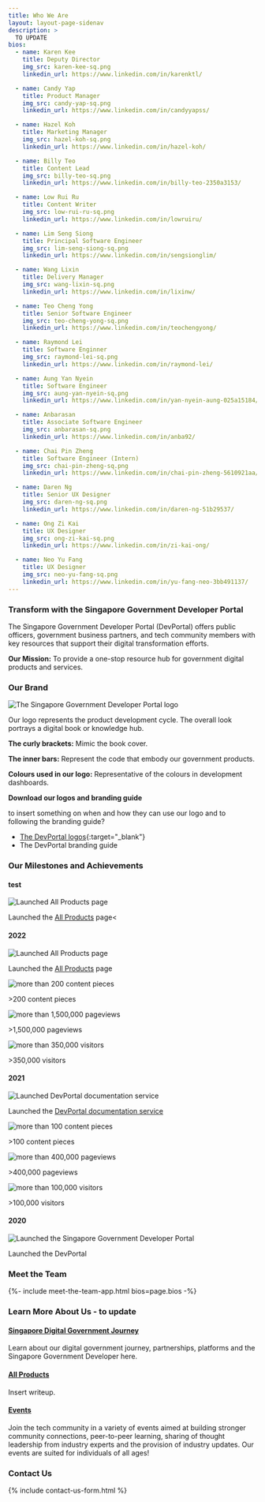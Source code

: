 ```yaml
---
title: Who We Are
layout: layout-page-sidenav
description: >
  TO UPDATE
bios:
  - name: Karen Kee
    title: Deputy Director
    img_src: karen-kee-sq.png
    linkedin_url: https://www.linkedin.com/in/karenktl/

  - name: Candy Yap
    title: Product Manager
    img_src: candy-yap-sq.png
    linkedin_url: https://www.linkedin.com/in/candyyapss/

  - name: Hazel Koh
    title: Marketing Manager
    img_src: hazel-koh-sq.png
    linkedin_url: https://www.linkedin.com/in/hazel-koh/

  - name: Billy Teo
    title: Content Lead
    img_src: billy-teo-sq.png
    linkedin_url: https://www.linkedin.com/in/billy-teo-2350a3153/

  - name: Low Rui Ru
    title: Content Writer
    img_src: low-rui-ru-sq.png
    linkedin_url: https://www.linkedin.com/in/lowruiru/

  - name: Lim Seng Siong
    title: Principal Software Engineer
    img_src: lim-seng-siong-sq.png
    linkedin_url: https://www.linkedin.com/in/sengsionglim/

  - name: Wang Lixin
    title: Delivery Manager
    img_src: wang-lixin-sq.png
    linkedin_url: https://www.linkedin.com/in/lixinw/

  - name: Teo Cheng Yong
    title: Senior Software Engineer
    img_src: teo-cheng-yong-sq.png
    linkedin_url: https://www.linkedin.com/in/teochengyong/

  - name: Raymond Lei
    title: Software Enginner
    img_src: raymond-lei-sq.png
    linkedin_url: https://www.linkedin.com/in/raymond-lei/

  - name: Aung Yan Nyein
    title: Software Engineer
    img_src: aung-yan-nyein-sq.png
    linkedin_url: https://www.linkedin.com/in/yan-nyein-aung-025a15184/

  - name: Anbarasan
    title: Associate Software Engineer
    img_src: anbarasan-sq.png
    linkedin_url: https://www.linkedin.com/in/anba92/

  - name: Chai Pin Zheng
    title: Software Engineer (Intern)
    img_src: chai-pin-zheng-sq.png
    linkedin_url: https://www.linkedin.com/in/chai-pin-zheng-5610921aa/

  - name: Daren Ng
    title: Senior UX Designer
    img_src: daren-ng-sq.png
    linkedin_url: https://www.linkedin.com/in/daren-ng-51b29537/

  - name: Ong Zi Kai
    title: UX Designer
    img_src: ong-zi-kai-sq.png
    linkedin_url: https://www.linkedin.com/in/zi-kai-ong/

  - name: Neo Yu Fang
    title: UX Designer
    img_src: neo-yu-fang-sq.png
    linkedin_url: https://www.linkedin.com/in/yu-fang-neo-3bb491137/
---
```


### Transform with the Singapore Government Developer Portal

The Singapore Government Developer Portal (DevPortal) offers public officers, government business partners, and tech community members with key resources that support their digital transformation efforts.

**Our Mission:** To provide a one-stop resource hub for government digital products and services.

### Our Brand

<p></p>
<div class="sgds-container">
	<div class="row is-multiline">
		<div class="col is-3-desktop is-12-tablet is-flex">
			<div class="sgds-card-no-border">
				<div class="sgds-card-image">
					<img src="/assets/img/digital-transformation/logo_icon_color.png" alt="The Singapore Government Developer Portal logo" />
				</div>
			</div>
		</div>
		<div class="col is-9-desktop is-12-tablet is-flex">
			<div class="sgds-card-no-border">
				<div class="sgds-card-image">
					<p>Our logo represents the product development cycle. The overall look portrays a digital book or knowledge hub.</p>
					<p><b>The curly brackets:</b> Mimic the book cover.</p>
					<p><b>The inner bars:</b> Represent the code that embody our government products.</p>
					<p><b>Colours used in our logo:</b> Representative of the colours in development dashboards.</p>
				</div>
			</div>
		</div>
	</div>
</div>
<p></p>

**Download our logos and branding guide**

to insert something on when and how they can use our logo and to following the branding guide?

- [The DevPortal logos](/assets/files/singapore-government-developer-portal-logos.zip){:target="_blank"}
- The DevPortal branding guide

### Our Milestones and Achievements

#### test

<div class="sgds-container">
	<div class="row is-multiline">
		<div class="col is-4-desktop is-12-tablet is-flex">
			<div class="sgds-card">
				<img alt="Launched All Products page" src="/assets/img/digital-transformation/milestone.svg" /><p>Launched the <a href="/products/all-products/" target="_blank">All Products</a> page<</p>
			</div>
		</div>
	</div>
</div>                

#### 2022

<div class="sgds-container">
	<div class="row is-multiline">
		<div class="col is-nested is-4-desktop is-12-tablet is-flex">
			<div class="sgds-card">
				<div class="sgds-card-content">
					<div class="row">
						<div class="col is-3-desktop is-12-tablet is-flex">
							<div class="sgds-card-no-border">
								<img src="/assets/img/digital-transformation/milestone.svg" alt="Launched All Products page" />
							</div>
						</div>
						<div class="col is-9-desktop is-12-tablet is-flex">
							<div class="sgds-card-no-border">	
								<p>Launched the <a href="/products/all-products/" target="_blank">All Products</a> page</p>
							</div>
						</div>
					</div>
				</div>
			</div>
		</div>
		<div class="col is-nested is-4-desktop is-12-tablet is-flex">
			<div class="sgds-card">
				<div class="sgds-card-content">
					<div class="row">
						<div class="col is-3-desktop is-12-tablet is-flex">
							<div class="sgds-card-no-border">
								<img src="/assets/img/digital-transformation/achievement.svg" alt="more than 200 content pieces" />
							</div>
						</div>
						<div class="col is-9-desktop is-12-tablet is-flex">
							<div class="sgds-card-no-border">	
								<p>&gt;200 content pieces</p>
							</div>
						</div>
					</div>
				</div>
			</div>
		</div>
		<div class="col is-nested is-4-desktop is-12-tablet is-flex">
			<div class="sgds-card">
				<div class="sgds-card-content">
					<div class="row">
						<div class="col is-3-desktop is-12-tablet is-flex">
							<div class="sgds-card-no-border">
								<img src="/assets/img/digital-transformation/achievement.svg" alt="more than 1,500,000 pageviews" />
							</div>
						</div>
						<div class="col is-9-desktop is-12-tablet is-flex">
							<div class="sgds-card-no-border">	
								<p>&gt;1,500,000 pageviews</p>
							</div>
						</div>
					</div>
				</div>
			</div>
		</div>
		<div class="col is-nested is-4-desktop is-12-tablet is-flex">
			<div class="sgds-card">
				<div class="sgds-card-content">
					<div class="row">
						<div class="col is-3-desktop is-12-tablet is-flex">
							<div class="sgds-card-no-border">
								<img src="/assets/img/digital-transformation/achievement.svg" alt="more than 350,000 visitors" />
							</div>
						</div>
						<div class="col is-9-desktop is-12-tablet is-flex">
							<div class="sgds-card-no-border">	
								<p>&gt;350,000 visitors</p>
							</div>
						</div>
					</div>
				</div>
			</div>
		</div>
	</div>
</div>
<p></p>

#### 2021

<div class="sgds-container">
	<div class="row is-multiline">
		<div class="col is-nested is-4-desktop is-12-tablet is-flex">
			<div class="sgds-card">
				<div class="sgds-card-content">
					<div class="row">
						<div class="col is-3-desktop is-12-tablet is-flex">
							<div class="sgds-card-no-border">
								<img src="/assets/img/digital-transformation/milestone.svg" alt="Launched DevPortal documentation service" />
							</div>
						</div>
						<div class="col is-9-desktop is-12-tablet is-flex">
							<div class="sgds-card-no-border">	
								<p>Launched the <a href="https://docs.developer.tech.gov.sg" target="_blank">DevPortal documentation service</a></p>
							</div>
						</div>
					</div>
				</div>
			</div>
		</div>
		<div class="col is-nested is-4-desktop is-12-tablet is-flex">
			<div class="sgds-card">
				<div class="sgds-card-content">
					<div class="row">
						<div class="col is-3-desktop is-12-tablet is-flex">
							<div class="sgds-card-no-border">
								<img src="/assets/img/digital-transformation/achievement.svg" alt="more than 100 content pieces" />
							</div>
						</div>
						<div class="col is-9-desktop is-12-tablet is-flex">
							<div class="sgds-card-no-border">	
								<p>&gt;100 content pieces</p>
							</div>
						</div>
					</div>
				</div>
			</div>
		</div>
		<div class="col is-nested is-4-desktop is-12-tablet is-flex">
			<div class="sgds-card">
				<div class="sgds-card-content">
					<div class="row">
						<div class="col is-3-desktop is-12-tablet is-flex">
							<div class="sgds-card-no-border">
								<img src="/assets/img/digital-transformation/achievement.svg" alt="more than 400,000 pageviews" />
							</div>
						</div>
						<div class="col is-9-desktop is-12-tablet is-flex">
							<div class="sgds-card-no-border">	
								<p>&gt;400,000 pageviews</p>
							</div>
						</div>
					</div>
				</div>
			</div>
		</div>
		<div class="col is-nested is-4-desktop is-12-tablet is-flex">
			<div class="sgds-card">
				<div class="sgds-card-content">
					<div class="row">
						<div class="col is-3-desktop is-12-tablet is-flex">
							<div class="sgds-card-no-border">
								<img src="/assets/img/digital-transformation/achievement.svg" alt="more than 100,000 visitors" />
							</div>
						</div>
						<div class="col is-9-desktop is-12-tablet is-flex">
							<div class="sgds-card-no-border">	
								<p>&gt;100,000 visitors</p>
							</div>
						</div>
					</div>
				</div>
			</div>
		</div>
	</div>
</div>
<p></p>

#### 2020

<div class="sgds-container">
	<div class="row is-multiline">
		<div class="col is-nested is-4-desktop is-12-tablet is-flex">
			<div class="sgds-card">
				<div class="sgds-card-content">
					<div class="row">
						<div class="col is-3-desktop is-12-tablet is-flex">
							<div class="sgds-card-no-border">
								<img src="/assets/img/digital-transformation/milestone.svg" alt="Launched the Singapore Government Developer Portal" />
							</div>
						</div>
						<div class="col is-9-desktop is-12-tablet is-flex">
							<div class="sgds-card-no-border">	
								<p>Launched the DevPortal</p>
							</div>
						</div>
					</div>
				</div>
			</div>
		</div>
	</div>
</div>

### Meet the Team

{%- include meet-the-team-app.html bios=page.bios -%}

### Learn More About Us - to update

<div class="row is-multiline">
	<div class="col is-4-desktop is-12-tablet is-flex">
		<div class="sgds-card">
			<div class="sgds-card-content">
				<h4><a href="/our-digital-journey/singapore-digital-government-journey">Singapore Digital Government Journey</a></h4>
				<p>Learn about our digital government journey, partnerships, platforms and the Singapore Government Developer here.</p>
			</div>
		</div>
	</div>
	<div class="col is-4-desktop is-12-tablet is-flex">
		<div class="sgds-card">
			<div class="sgds-card-content">
				<h4><a href="/products/all-products">All Products</a></h4>
				<p>Insert writeup.</p>
			</div>
		</div>
	</div>
	<div class="col is-4-desktop is-12-tablet is-flex">
		<div class="sgds-card">
			<div class="sgds-card-content">
				<h4><a href="/communities/events/all-events">Events</a></h4>
				<p>Join the tech community in a variety of events aimed at building stronger community connections, peer-to-peer learning, sharing of thought leadership from industry experts and the provision of industry updates. Our events are suited for individuals of all ages!</p>
			</div>
		</div>
	</div>
</div>            

### Contact Us

{% include contact-us-form.html %} 
